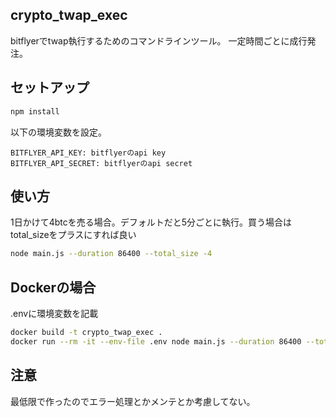## crypto_twap_exec

bitflyerでtwap執行するためのコマンドラインツール。
一定時間ごとに成行発注。

## セットアップ

```bash
npm install
```

以下の環境変数を設定。

```
BITFLYER_API_KEY: bitflyerのapi key
BITFLYER_API_SECRET: bitflyerのapi secret
```

## 使い方

1日かけて4btcを売る場合。デフォルトだと5分ごとに執行。買う場合はtotal_sizeをプラスにすれば良い

```bash
node main.js --duration 86400 --total_size -4
```

## Dockerの場合

.envに環境変数を記載

```bash
docker build -t crypto_twap_exec .
docker run --rm -it --env-file .env node main.js --duration 86400 --total_size -4
```

## 注意

最低限で作ったのでエラー処理とかメンテとか考慮してない。
